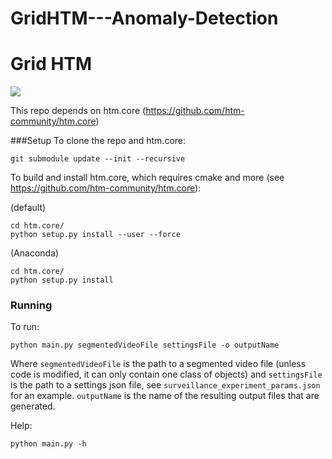 # GridHTM---Anomaly-Detection

# Grid HTM
![](clip.gif)

This repo depends on htm.core (https://github.com/htm-community/htm.core)

###Setup
To clone the repo and htm.core:
```commandline
git submodule update --init --recursive
```
To build and install htm.core, which requires cmake and more (see https://github.com/htm-community/htm.core):

(default)
```commandline
cd htm.core/
python setup.py install --user --force
```
(Anaconda)
```commandline
cd htm.core/
python setup.py install
```
### Running
To run:
```commandline
python main.py segmentedVideoFile settingsFile -o outputName
```
Where `segmentedVideoFile` is the path to a segmented video file (unless code is modified, it can only contain one class of objects) and
`settingsFile` is the path to a settings json file, see `surveillance_experiment_params.json` for an example.
`outputName` is the name of the resulting output files that are generated.


Help:
```commandline
python main.py -h
```
